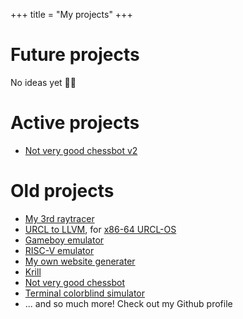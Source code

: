 +++
title = "My projects"
+++

# Future projects
No ideas yet :man_shrugging:

# Active projects
- [Not very good chessbot v2](https://github.com/funnsam/Dysprosium)

# Old projects
- [My 3rd raytracer](https://github.com/funnsam/raytracer3)
- [URCL to LLVM](https://github.com/funnsam/urcl-llvm), for [x86-64 URCL-OS](https://github.com/funnsam/urclos-barebones)
- [Gameboy emulator](https://github.com/funnsam/gamewaifu)
- [RISC-V emulator](https://github.com/funnsam/rv64)
- [My own website generater](https://github.com/funnsam/mw)
- [Krill](https://github.com/krill-lang)
- [Not very good chessbot](https://github.com/funnsam/chessbot)
- [Terminal colorblind simulator](https://github.com/funnsam/nope)
- ... and so much more! Check out my Github profile
